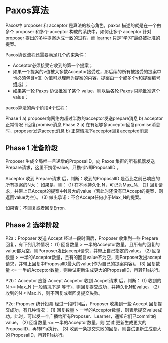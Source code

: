 # Paxos算法
Paxos中 proposer 和 acceptor 是算法的核心角色，paxos 描述的就是在一个由多个 proposer 和多个 acceptor 构成的系统中，如何让多个 acceptor 针对 proposer 提出的多种提案达成一致的过程，而 learner 只是“学习”最终被批准的提案。

Paxos协议流程还需要满足几个约束条件：
* Acceptor必须接受它收到的第一个提案；
* 如果一个提案的v值被大多数Acceptor接受过，那后续的所有被接受的提案中也必须包含v值（v值可以理解为提案的内容，提案由一个或多个v和提案编号组成）；
* 如果某一轮 Paxos 协议批准了某个 value，则以后各轮 Paxos 只能批准这个value；

paxos算法的两个阶段4个过程：

Phase 1
a) proposer向网络内超过半数的acceptor发送prepare消息
b) acceptor正常情况下回复promise消息
Phase 2
a) 在有足够多acceptor回复promise消息时，proposer发送accept消息
b) 正常情况下acceptor回复accepted消息

## Phase 1 准备阶段
Proposer 生成全局唯一且递增的ProposalID，向 Paxos 集群的所有机器发送 Prepare请求，这里不携带value，只携带N即ProposalID 。

Acceptor 收到 Prepare请求 后，判断：收到的ProposalID 是否比之前已响应的所有提案的N大：
如果是，则：
(1) 在本地持久化 N，可记为Max_N。
(2) 回复请求，并带上已Accept的提案中N最大的value（若此时还没有已Accept的提案，则返回value为空）。
(3) 做出承诺：不会Accept任何小于Max_N的提案。

如果否：不回复或者回复Error。

## Phase 2 选举阶段
P2a：Proposer 发送 Accept
经过一段时间后，Proposer 收集到一些 Prepare 回复，有下列几种情况：
(1) 回复数量 > 一半的Acceptor数量，且所有的回复的value都为空，则Porposer发出accept请求，并带上自己指定的value。
(2) 回复数量 > 一半的Acceptor数量，且有的回复value不为空，则Porposer发出accept请求，并带上回复中ProposalID最大的value(作为自己的提案内容)。
(3) 回复数量 <= 一半的Acceptor数量，则尝试更新生成更大的ProposalID，再转P1a执行。

P2b：Acceptor 应答 Accept
Accpetor 收到 Accpet请求 后，判断：
(1) 收到的N >= Max_N (一般情况下是 等于)，则回复提交成功，并持久化N和value。
(2) 收到的N < Max_N，则不回复或者回复提交失败。

P2c: Proposer 统计投票
经过一段时间后，Proposer 收集到一些 Accept 回复提交成功，有几种情况：
(1) 回复数量 > 一半的Acceptor数量，则表示提交value成功。此时，可以发一个广播给所有Proposer、Learner，通知它们已commit的value。
(2) 回复数量 <= 一半的Acceptor数量，则 尝试 更新生成更大的 ProposalID，再转P1a执行。
(3) 收到一条提交失败的回复，则尝试更新生成更大的 ProposalID，再转P1a执行。
